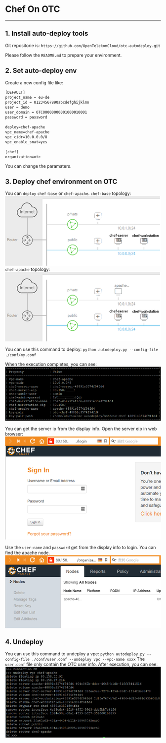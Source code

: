 # Chef On OTC
---

## 1. Install auto-deploy tools
Git repositorie is:
`https://github.com/OpenTelekomCloud/otc-autodeploy.git`

Please follow the `README.md` to prepare your environment.

## 2. Set auto-deploy env
Create a new config file like:
```
[DEFAULT]
project_name = eu-de
project_id = 01234567890abcdefghijklmn
user = demo
user_domain = OTC00000000001000010001 
password = password

deploy=chef-apache
vpc_name=chef-apache
vpc_cidr=10.0.0.0/8
vpc_enable_snat=yes

[chef]
organization=otc

```
You can change the paramaters.

## 3. Deploy chef environment on OTC
You can `deploy` `chef-base` or `chef-apache`. 
`chef-base` topology:
![](./img/chef-base-topo.png)
`chef-apache` topology:
![](./img/chef-apache-topo.png)

You can use this command to deploy:
`python autodeploy.py --config-file ./conf/my.conf`

When the execution completes, you can see:
![](./img/chef-deploy-complete.png)

You can get the server ip from the display info.
Open the server eip in web browser:
![](./img/chef-server-web.png)

Use the `user-name` and `password` get from the display info to login.
You can find the apache node.
![](./img/chef-apache-web.png)

## 4. Undeploy
You can use this command to undeploy a vpc:
`python autodeploy.py --config-file ./conf/user.conf --undeploy vpc --vpc-name xxxx`
The `user.conf` file only contain the OTC user info.
After execution, you can see:
![](./img/undeploy-chef.png)